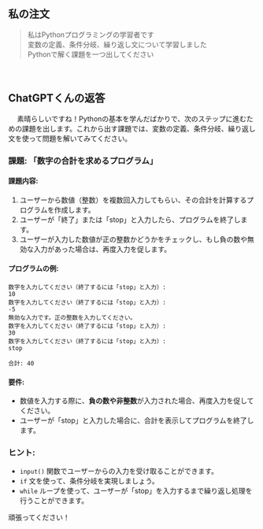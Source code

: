 ## 私の注文
> 私はPythonプログラミングの学習者です  
> 変数の定義、条件分岐、繰り返し文について学習しました  
> Pythonで解く課題を一つ出してください  

　
## ChatGPTくんの返答
　
素晴らしいですね！Pythonの基本を学んだばかりで、次のステップに進むための課題を出します。これから出す課題では、変数の定義、条件分岐、繰り返し文を使って問題を解いてみてください。

### 課題: **「数字の合計を求めるプログラム」**

#### 課題内容:
1. ユーザーから数値（整数）を複数回入力してもらい、その合計を計算するプログラムを作成します。
2. ユーザーが「終了」または「stop」と入力したら、プログラムを終了します。
3. ユーザーが入力した数値が正の整数かどうかをチェックし、もし負の数や無効な入力があった場合は、再度入力を促します。

#### プログラムの例:
```
数字を入力してください（終了するには「stop」と入力）:
10
数字を入力してください（終了するには「stop」と入力）:
-5
無効な入力です。正の整数を入力してください。
数字を入力してください（終了するには「stop」と入力）:
30
数字を入力してください（終了するには「stop」と入力）:
stop

合計: 40
```

#### 要件:
- 数値を入力する際に、**負の数や非整数**が入力された場合、再度入力を促してください。
- ユーザーが「stop」と入力した場合に、合計を表示してプログラムを終了します。

### ヒント:
- `input()` 関数でユーザーからの入力を受け取ることができます。
- `if` 文を使って、条件分岐を実現しましょう。
- `while` ループを使って、ユーザーが「stop」を入力するまで繰り返し処理を行うことができます。

頑張ってください！
